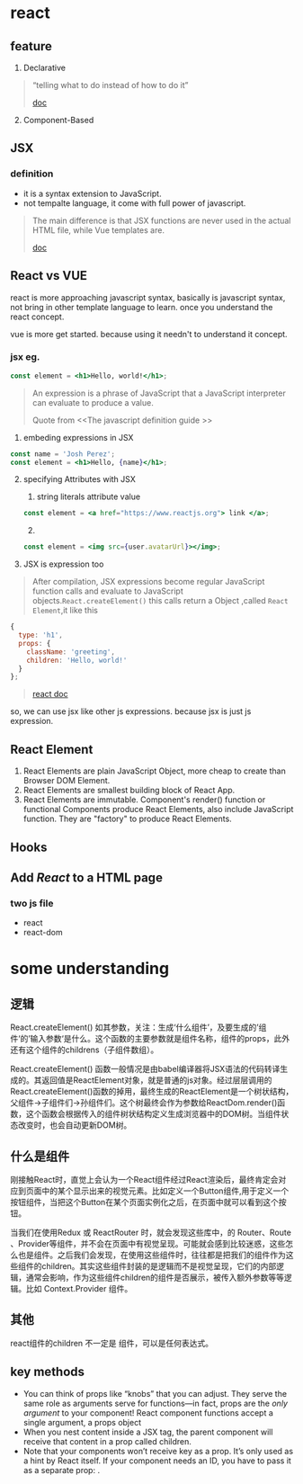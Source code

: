 # react

## feature

1. Declarative
>  “telling what to do instead of how to do it”
>
> [doc](https://medium.com/trabe/why-is-react-declarative-a-story-about-function-components-aaae83198f79#:~:text=%E2%80%9CDeclarative%E2%80%9D%2C%20at%20least%20in%20the%20programming%20sense%2C%20is,and%20just%20let%20React%20handle%20it%20from%20there.)

2. Component-Based

## JSX

### definition
* it is a syntax extension to JavaScript.
* not tempalte language, it come with full power of javascript.
> The main difference is that JSX functions are never used in the actual HTML file, while Vue templates are.
>
> [doc](https://www.freecodecamp.org/news/reacts-jsx-vs-vue-s-templates-a-showdown-on-the-front-end-b00a70470409/)

## React vs VUE
react is more approaching javascript syntax, basically is javascript syntax, not bring in other template language to learn. once you understand the react concept.

vue is more get started. because using it needn't to understand it concept.

### jsx eg.
``` jsx 
const element = <h1>Hello, world!</h1>;
```
> An expression is a phrase of JavaScript that a JavaScript interpreter can evaluate to produce a value. 
>
> Quote from \<\<The javascript definition guide \>\>

1. embeding expressions in JSX
```jsx
const name = 'Josh Perez';
const element = <h1>Hello, {name}</h1>;
```
2. specifying Attributes with JSX

    1. string literals attribute value
    ``` jsx
    const element = <a href="https://www.reactjs.org"> link </a>;
    ```
    2.
    ``` jsx
    const element = <img src={user.avatarUrl}></img>;
    ```

3.  JSX is expression too

>After compilation, JSX expressions become regular JavaScript function calls and evaluate to JavaScript objects.``` React.createElement() ```
this calls return a Object ,called ``` React Element ```,it like this 
```javascript  
{
  type: 'h1',
  props: {
    className: 'greeting',
    children: 'Hello, world!'
  }
};
```
> [react doc](https://reactjs.org/docs/introducing-jsx.html#jsx-is-an-expression-too)

so, we can use jsx like other js expressions. because jsx is just js expression.

## React Element
1. React Elements are  plain JavaScript Object, more cheap to create than Browser DOM Element.
2. React Elements are smallest building block of React App.
3. React Elements are immutable. Component's render() function or functional Components produce React Elements, also include JavaScript function. They are "factory" to produce React Elements.

## Hooks

## Add _React_ to a HTML page

### two js file
+ react 
+ react-dom

# some understanding
## 逻辑 
React.createElement() 如其参数，关注：生成‘什么组件’，及要生成的’组件‘的’输入参数‘是什么。这个函数的主要参数就是组件名称，组件的props，此外还有这个组件的childrens（子组件数组）。

React.createElement() 函数一般情况是由babel编译器将JSX语法的代码转译生成的。其返回值是ReactElement对象，就是普通的js对象。经过层层调用的React.createElement()函数的掉用，最终生成的ReactElement是一个树状结构，父组件->子组件们->孙组件们。这个树最终会作为参数给ReactDom.render()函数，这个函数会根据传入的组件树状结构定义生成浏览器中的DOM树。当组件状态改变时，也会自动更新DOM树。
## 什么是组件
刚接触React时，直觉上会认为一个React组件经过React渲染后，最终肯定会对应到页面中的某个显示出来的视觉元素。比如定义一个Button组件,用于定义一个按钮组件，当把这个Button在某个页面实例化之后，在页面中就可以看到这个按钮。

当我们在使用Redux 或 ReactRouter 时，就会发现这些库中，的 Router、Route 、Provider等组件，并不会在页面中有视觉呈现。可能就会感到比较迷惑，这些怎么也是组件。之后我们会发现，在使用这些组件时，往往都是把我们的组件作为这些组件的children。其实这些组件封装的是逻辑而不是视觉呈现，它们的内部逻辑，通常会影响，作为这些组件children的组件是否展示，被传入额外参数等等逻辑。比如 Context.Provider 组件。

## 其他
react组件的children 不一定是 组件，可以是任何表达式。

## key methods
+ You can think of props like “knobs” that you can adjust. They serve the same role as arguments serve for functions—in fact, props are the *only argument* to your component! React component functions accept a single argument, a props object
+ When you nest content inside a JSX tag, the parent component will receive that content in a prop called children.
+ Note that your components won’t receive key as a prop. It’s only used as a hint by React itself. If your component needs an ID, you have to pass it as a separate prop: <Profile key={id} userId={id} />.
